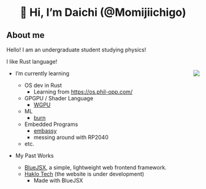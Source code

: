 <div align="center">

# 👋 Hi, I’m Daichi (@Momijiichigo)

</div>

## About me

Hello! I am an undergraduate student studying physics!

I like Rust language!

<img src="https://github-readme-stats.vercel.app/api/top-langs/?username=Momijiichigo&hide=javascript,html,scss,css,webassembly&layout=donut&langs_count=6&size_weight=0.5&count_weight=0.5&theme=dark" align="right">

- I’m currently learning
  - OS dev in Rust
    - Learning from https://os.phil-opp.com/
  - GPGPU / Shader Language
    - [WGPU](https://wgpu.rs/)
  - ML
    - [burn](https://burn-rs.github.io/)
  - Embedded Programs
    - [embassy](https://github.com/embassy-rs/embassy)
    - messing around with RP2040
  - etc.

- My Past Works
  - [BlueJSX](https://bluejsx.github.io), a simple, lightweight web frontend framework.
  - [Haklo Tech](https://haklo.tech) (the website is under development)
    - Made with BlueJSX




<!---
<div align="center" style='position:absolute;width:1rem;height:1rem;inset:0;margin:auto;font-size:10rem;cursor:help;'>
😵‍💫
</div>
Momijiichigo/Momijiichigo is a ✨ special ✨ repository because its `README.md` (this file) appears on your GitHub profile.
You can click the Preview link to take a look at your changes.
--->
